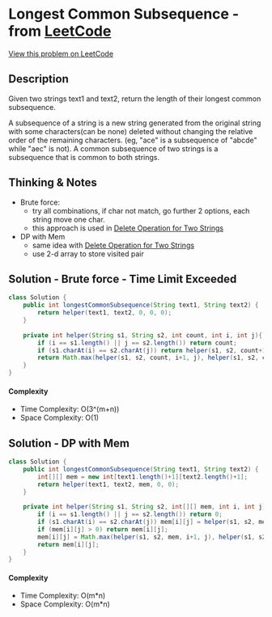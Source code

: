 # Longest Common Subsequence - from [LeetCode](https://leetcode.com)
[View this problem on LeetCode](https://leetcode.com/problems/longest-common-subsequence/)

## Description
Given two strings text1 and text2, return the length of their longest common subsequence.

A subsequence of a string is a new string generated from the original string with some characters(can be none) deleted without changing the relative order of the remaining characters. (eg, "ace" is a subsequence of "abcde" while "aec" is not). A common subsequence of two strings is a subsequence that is common to both strings.

## Thinking & Notes
* Brute force:
  - try all combinations, if char not match, go further 2 options, each string move one char.
  - this approach is used in [Delete Operation for Two Strings](delete-operation-for-two-strings.md)
* DP with Mem
  - same idea with [Delete Operation for Two Strings](delete-operation-for-two-strings.md)
  - use 2-d array to store visited pair

## Solution - Brute force - Time Limit Exceeded
```java
class Solution {
    public int longestCommonSubsequence(String text1, String text2) {
        return helper(text1, text2, 0, 0, 0);
    }
    
    private int helper(String s1, String s2, int count, int i, int j){
        if (i == s1.length() || j == s2.length()) return count;
        if (s1.charAt(i) == s2.charAt(j)) return helper(s1, s2, count+1, i+1, j+1);
        return Math.max(helper(s1, s2, count, i+1, j), helper(s1, s2, count, i, j+1));
    }
}
```
#### Complexity
* Time Complexity: O(3^(m+n))
* Space Complexity: O(1)

## Solution - DP with Mem
```java
class Solution {
    public int longestCommonSubsequence(String text1, String text2) {
        int[][] mem = new int[text1.length()+1][text2.length()+1];
        return helper(text1, text2, mem, 0, 0);
    }
    
    private int helper(String s1, String s2, int[][] mem, int i, int j){
        if (i == s1.length() || j == s2.length()) return 0;
        if (s1.charAt(i) == s2.charAt(j)) mem[i][j] = helper(s1, s2, mem, i+1, j+1) + 1;
        if (mem[i][j] > 0) return mem[i][j];
        mem[i][j] = Math.max(helper(s1, s2, mem, i+1, j), helper(s1, s2, mem, i, j+1));
        return mem[i][j];
    }
}
```
#### Complexity
* Time Complexity: O(m*n)
* Space Complexity: O(m*n)
